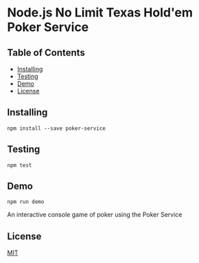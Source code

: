 # Node.js No Limit Texas Hold'em Poker Service

## Table of Contents

* [Installing](#installing)
* [Testing](#testing)
* [Demo](#demo)
* [License](#license)

## Installing

```
npm install --save poker-service
```

## Testing

```
npm test
```

## Demo

```
npm run demo
```

An interactive console game of poker using the Poker Service

## License

[MIT](LICENSE)
